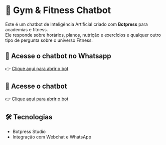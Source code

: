 # 🤖 Gym & Fitness Chatbot

Este é um chatbot de Inteligência Artificial criado com **Botpress** para academias e fitness.  
Ele responde sobre horários, planos, nutrição e exercícios e qualquer outro tipo de pergunta sobre o universo Fitness.

## 🚀 Acesse o chatbot no Whatsapp
👉 [Clique aqui para abrir o bot]([https://cdn.botpress.cloud/webchat/v3.2/shareable.html?configUrl=https://files.bpcontent.cloud/2025/09/16/00/20250916004846-1TO6ZBDO.json](https://api.whatsapp.com/send?phone=15558276250))

## 🚀 Acesse o chatbot
👉 [Clique aqui para abrir o bot](https://cdn.botpress.cloud/webchat/v3.2/shareable.html?configUrl=https://files.bpcontent.cloud/2025/09/16/00/20250916004846-1TO6ZBDO.json)


## 🛠 Tecnologias
- Botpress Studio
- Integração com Webchat e WhatsApp
